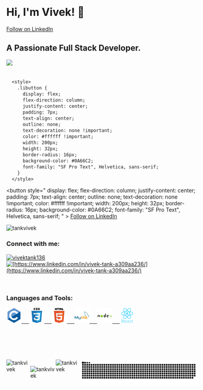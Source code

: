 <br>
<h1> Hi, I'm Vivek! 👋 </h1>

<a class="libutton" style="background-color: #0A66C2 color=red" href="https://www.linkedin.com/comm/mynetwork/discovery-see-all?usecase=PEOPLE_FOLLOWS&followMember=vivek-tank-a309aa236" target="_blank">Follow on LinkedIn</a>

A Passionate Full Stack Developer.
---------------------------------
<img src="https://raw.githubusercontent.com/Solomonkassa/Solomonkassa/main/myfavor.gif" />
<br>
<!-- <h1 align="">Hi 👋, I'm Vivek</h1> -->

<!-- <h3 align="center">A passionate frontend developer from India</h3> -->

<br>

<p align="left" "> 
                 

      <style>
        .libutton {
          display: flex;
          flex-direction: column;
          justify-content: center;
          padding: 7px;
          text-align: center;
          outline: none;
          text-decoration: none !important;
          color: #ffffff !important;
          width: 200px;
          height: 32px;
          border-radius: 16px;
          background-color: #0A66C2;
          font-family: "SF Pro Text", Helvetica, sans-serif;
        }
      </style>
<button style="  display: flex;  flex-direction: column;  justify-content: center; padding: 7px;  text-align: center; outline: none;  text-decoration: none !important;  color: #ffffff !important;  width: 200px;  height: 32px; border-radius: 16px;   background-color: #0A66C2;  font-family: "SF Pro Text", Helvetica, sans-serif; " >        <a class="libutton" href="https://www.linkedin.com/comm/mynetwork/discovery-see-all?usecase=PEOPLE_FOLLOWS&followMember=vivek-tank-a309aa236" target="_blank">Follow on LinkedIn</a>     </button>            
 
<img    width=140px;  height =30px;    src="https://komarev.com/ghpvc/?username=tankvivek&label=Profile%20views&color=0e75b6&style=flat" alt="tankvivek" /> </p>


<h3 align="left">Connect with me:</h3>
<p align="left">
<a href="https://twitter.com/vivektank136" target="blank">                                                         
<img align="center" src="https://raw.githubusercontent.com/rahuldkjain/github-profile-readme-generator/master/src/images/icons/Social/twitter.svg" alt="vivektank136" height="30" width="40" /></a>   
<a href="https://linkedin.com/in/https://www.linkedin.com/in/vivek-tank-a309aa236/" target="blank">                                        
<img align="center" src="https://raw.githubusercontent.com/rahuldkjain/github-profile-readme-generator/master/src/images/icons/Social/linked-in-alt.svg" alt="[https://www.linkedin.com/in/vivek-tank-a309aa236/](https://www.linkedin.com/in/vivek-tank-a309aa236/)" height="30" width="40" /></a>

</p>

<br>                                                                                                                                               
<div style=" display=flex;">
<h3 align="left">Languages and Tools:</h3>
                
<p align="left"> <a href="https://www.cprogramming.com/" target="_blank" rel="noreferrer"> 
 
                                                                                         
<img src="https://raw.githubusercontent.com/devicons/devicon/master/icons/c/c-original.svg" alt="c" width="40" height="40"/> </a> <a href="https://www.w3schools.com/css/" target="_blank" rel="noreferrer"> 
  &nbsp; &nbsp;
<img src="https://raw.githubusercontent.com/devicons/devicon/master/icons/css3/css3-original-wordmark.svg" alt="css3" width="40" height="40"/> </a> <a href="https://www.w3.org/html/" target="_blank" rel="noreferrer">
  &nbsp; &nbsp;
<img src="https://raw.githubusercontent.com/devicons/devicon/master/icons/html5/html5-original-wordmark.svg" alt="html5" width="40" height="40"/> </a> <a href="https://www.mysql.com/" target="_blank" rel="noreferrer">
  &nbsp; &nbsp;
<img src="https://raw.githubusercontent.com/devicons/devicon/master/icons/mysql/mysql-original-wordmark.svg" alt="mysql" width="40" height="40"/> </a> <a href="https://nodejs.org" target="_blank" rel="noreferrer">
  &nbsp; &nbsp;
<img src="https://raw.githubusercontent.com/devicons/devicon/master/icons/nodejs/nodejs-original-wordmark.svg" alt="nodejs" width="40" height="40"/> </a> <a href="https://reactjs.org/" target="_blank" rel="noreferrer">
  &nbsp; &nbsp; 
<img  src="https://raw.githubusercontent.com/devicons/devicon/master/icons/react/react-original-wordmark.svg" alt="react" width="40" height="40"/> </a> </p>
 
   </div>                                                                                                                                             
                                                                                                                                                         
  <br>  <br> <br>                                                                                                                                               
<div style=" display: flex; position: rilative;               ">
<p><img align="left" src="https://github-readme-stats.vercel.app/api/top-langs?username=tankvivek&show_icons=true&locale=en&layout=compact" alt="tankvivek" /></p>

<p>&nbsp;<img align="center" src="https://github-readme-stats.vercel.app/api?username=tankvivek&show_icons=true&locale=en" alt="tankvivek" /></p>

<p><img align="center" src="https://github-readme-streak-stats.herokuapp.com/?user=tankvivek&" alt="tankvivek" /></p>

<img scr="https://raw.githubusercontent.com/Platane/snk/output/github-contribution-grid-snake.svg">

 <div>                                                                                                 
                                                                                                  
<img src="https://raw.githubusercontent.com/Platane/snk/output/github-contribution-grid-snake.svg">  </div></div>
                                                                                                  
                                                                                               
